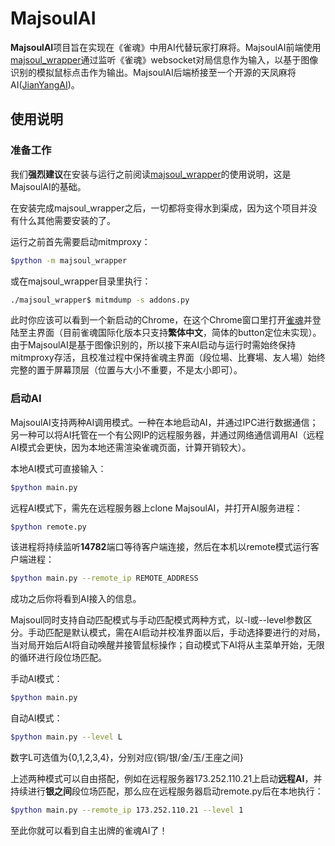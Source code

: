 # MajsoulAI
**MajsoulAI**项目旨在实现在《雀魂》中用AI代替玩家打麻将。MajsoulAI前端使用[majsoul_wrapper](https://github.com/747929791/majsoul_wrapper)通过监听《雀魂》websocket对局信息作为输入，以基于图像识别的模拟鼠标点击作为输出。MajsoulAI后端桥接至一个开源的天凤麻将AI([JianYangAI](https://github.com/erreurt/MahjongAI))。

## 使用说明

### 准备工作

我们**强烈建议**在安装与运行之前阅读[majsoul_wrapper](https://github.com/747929791/majsoul_wrapper)的使用说明，这是MajsoulAI的基础。

在安装完成majsoul_wrapper之后，一切都将变得水到渠成，因为这个项目并没有什么其他需要安装的了。

运行之前首先需要启动mitmproxy：

```bash
$python -m majsoul_wrapper
```
或在majsoul_wrapper目录里执行：

```bash
./majsoul_wrapper$ mitmdump -s addons.py
```

此时你应该可以看到一个新启动的Chrome，在这个Chrome窗口里打开[雀魂](http://www.maj-soul.com/)并登陆至主界面（目前雀魂国际化版本只支持**繁体中文**，简体的button定位未实现）。由于MajsoulAI是基于图像识别的，所以接下来AI启动与运行时需始终保持mitmproxy存活，且校准过程中保持雀魂主界面（段位場、比賽場、友人場）始终完整的置于屏幕顶层（位置与大小不重要，不是太小即可）。


### 启动AI

MajsoulAI支持两种AI调用模式。一种在本地启动AI，并通过IPC进行数据通信；另一种可以将AI托管在一个有公网IP的远程服务器，并通过网络通信调用AI（远程AI模式会更快，因为本地还需渲染雀魂页面，计算开销较大）。

本地AI模式可直接输入：
```bash
$python main.py
```

远程AI模式下，需先在远程服务器上clone MajsoulAI，并打开AI服务进程：
```bash
$python remote.py
```
该进程将持续监听**14782**端口等待客户端连接，然后在本机以remote模式运行客户端进程：
```bash
$python main.py --remote_ip REMOTE_ADDRESS
```

成功之后你将看到AI接入的信息。

Majsoul同时支持自动匹配模式与手动匹配模式两种方式，以-l或--level参数区分。手动匹配是默认模式，需在AI启动并校准界面以后，手动选择要进行的对局，当对局开始后AI将自动唤醒并接管鼠标操作；自动模式下AI将从主菜单开始，无限的循环进行段位场匹配。

手动AI模式：
```bash
$python main.py
```

自动AI模式：
```bash
$python main.py --level L
```

数字L可选值为{0,1,2,3,4}，分别对应{铜/银/金/玉/王座之间}

上述两种模式可以自由搭配，例如在远程服务器173.252.110.21上启动**远程AI**，并持续进行**银之间**段位场匹配，那么应在远程服务器启动remote.py后在本地执行：
```bash
$python main.py --remote_ip 173.252.110.21 --level 1
```

至此你就可以看到自主出牌的雀魂AI了！